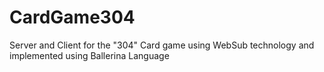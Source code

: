 # CardGame304
Server and Client for the "304" Card game using WebSub technology and implemented using Ballerina Language 
